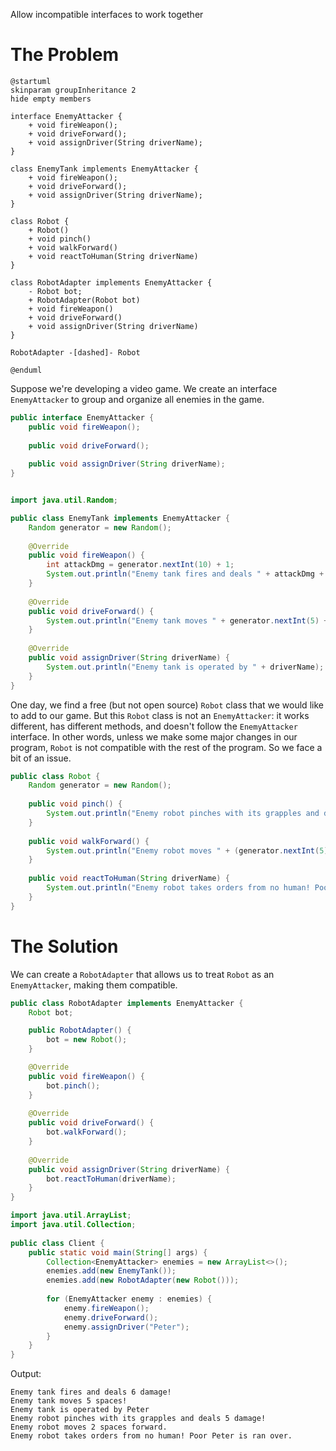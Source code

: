 Allow incompatible interfaces to work together

# The Problem
```plantuml
@startuml
skinparam groupInheritance 2
hide empty members

interface EnemyAttacker {  
    + void fireWeapon();  
    + void driveForward();  
    + void assignDriver(String driverName);  
}

class EnemyTank implements EnemyAttacker {
    + void fireWeapon();  
    + void driveForward();  
    + void assignDriver(String driverName);
}

class Robot {
	+ Robot()
    + void pinch()
    + void walkForward()
    + void reactToHuman(String driverName)
}

class RobotAdapter implements EnemyAttacker {
	- Robot bot;
	+ RobotAdapter(Robot bot)
    + void fireWeapon()   
    + void driveForward()
    + void assignDriver(String driverName)
}

RobotAdapter -[dashed]- Robot

@enduml
```


Suppose we're developing a video game. We create an interface `EnemyAttacker` to group and organize all enemies in the game. 
```java
public interface EnemyAttacker {  
    public void fireWeapon();  
  
    public void driveForward();  
  
    public void assignDriver(String driverName);  
}


import java.util.Random;  

public class EnemyTank implements EnemyAttacker {  
    Random generator = new Random();  
    
    @Override  
    public void fireWeapon() {  
        int attackDmg = generator.nextInt(10) + 1;  
        System.out.println("Enemy tank fires and deals " + attackDmg + " damage!");  
    }  
    
    @Override  
    public void driveForward() {  
        System.out.println("Enemy tank moves " + generator.nextInt(5) + 1 + " spaces!");  
    }
    
    @Override  
    public void assignDriver(String driverName) {  
        System.out.println("Enemy tank is operated by " + driverName);  
    }  
}
```

One day, we find a free (but not open source) `Robot` class that we would like to add to our game. But this `Robot` class is not an `EnemyAttacker`: it works different, has different methods, and doesn't follow the `EnemyAttacker` interface. In other words, unless we make some major changes in our program, `Robot` is not compatible with the rest of the program. So we face a bit of an issue.

```java
public class Robot {  
    Random generator = new Random();  
  
    public void pinch() {  
        System.out.println("Enemy robot pinches with its grapples and deals " + (generator.nextInt(10) + 1) + " damage!");  
    }  
  
    public void walkForward() {  
        System.out.println("Enemy robot moves " + (generator.nextInt(5) + 1) + " spaces forward.");  
    }  
  
    public void reactToHuman(String driverName) {  
        System.out.println("Enemy robot takes orders from no human! Poor " + driverName + " is ran over.");  
    }  
}
```

# The Solution
We can create a `RobotAdapter` that allows us to treat `Robot` as an `EnemyAttacker`, making them compatible.

```java
public class RobotAdapter implements EnemyAttacker {
	Robot bot;

	public RobotAdapter() {
		bot = new Robot();
	}

    @Override  
    public void fireWeapon() {  
        bot.pinch();
    }  
    
    @Override  
    public void driveForward() {  
        bot.walkForward(); 
    }
    
    @Override  
    public void assignDriver(String driverName) {  
        bot.reactToHuman(driverName); 
    }  
}
```

```java
import java.util.ArrayList;  
import java.util.Collection;  
  
public class Client {  
    public static void main(String[] args) {  
        Collection<EnemyAttacker> enemies = new ArrayList<>();  
        enemies.add(new EnemyTank());  
        enemies.add(new RobotAdapter(new Robot()));  
  
        for (EnemyAttacker enemy : enemies) {  
            enemy.fireWeapon();  
            enemy.driveForward();  
            enemy.assignDriver("Peter");  
        }  
    }  
}
```
Output:
```
Enemy tank fires and deals 6 damage!
Enemy tank moves 5 spaces!
Enemy tank is operated by Peter
Enemy robot pinches with its grapples and deals 5 damage!
Enemy robot moves 2 spaces forward.
Enemy robot takes orders from no human! Poor Peter is ran over.
```
